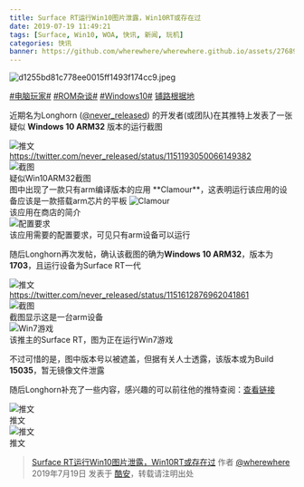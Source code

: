 ```yaml
---
title: Surface RT运行Win10图片泄露，Win10RT或存在过
date: 2019-07-19 11:49:21
tags: [Surface, Win10, WOA, 快讯, 新闻, 玩机]
categories: 快讯
banner: https://github.com/wherewhere/wherewhere.github.io/assets/27689196/5973083d-1616-4b76-ba3e-26fb9654a27b
---
```

![d1255bd81c778ee0015ff1493f174cc9.jpeg](https://github.com/wherewhere/wherewhere.github.io/assets/27689196/5973083d-1616-4b76-ba3e-26fb9654a27b)

[#电脑玩家#](https://www.coolapk.com/t/电脑玩家) [#ROM杂谈#](https://www.coolapk.com/t/ROM杂谈) [#Windows10#](https://www.coolapk.com/t/Windows10) [铺路根据地](https://www.coolapk.com/dyh/1480)

近期名为Longhorn ([@never_released](https://twitter.com/never_released "Longhorn")) 的开发者(或团队)在其推特上发表了一张疑似 **Windows 10 ARM32** 版本的运行截图

<img src="https://github.com/wherewhere/wherewhere.github.io/assets/27689196/f0358e90-bca5-4b08-8be7-e05f95d6c683" alt="推文" />
<figcaption>
  <a href="https://twitter.com/never_released/status/1151193050066149382">https://twitter.com/never_released/status/1151193050066149382</a>
</figcaption>

<img src="https://github.com/wherewhere/wherewhere.github.io/assets/27689196/412f9942-c072-4a0c-b6c9-d270ac3d1861" alt="截图" />
<figcaption>疑似Win10ARM32截图</figcaption>
图中出现了一款只有arm编译版本的应用 **Clamour**，这表明运行该应用的设备应该是一款搭载arm芯片的平板<!--more-->

<img src="https://github.com/wherewhere/wherewhere.github.io/assets/27689196/78cc6322-d86c-4b63-977e-93e091e6d2d4" alt="Clamour" />
<figcaption>该应用在商店的简介</figcaption>

<img src="https://github.com/wherewhere/wherewhere.github.io/assets/27689196/2feca725-b534-44f2-929e-ef4867096761" alt="配置要求" />
<figcaption>该应用需要的配置要求，可见只有arm设备可以运行</figcaption>

随后Longhorn再次发帖，确认该截图的确为**Windows 10 ARM32**，版本为**1703**，且运行设备为Surface RT一代

<img src="https://github.com/wherewhere/wherewhere.github.io/assets/27689196/9878a979-5fb0-4b9c-8226-5e3014d40c95" alt="推文" />
<figcaption>
  <a href="https://twitter.com/never_released/status/1151612876962041861">https://twitter.com/never_released/status/1151612876962041861</a>
</figcaption>

<img src="https://github.com/wherewhere/wherewhere.github.io/assets/27689196/d35c0fb5-a139-4ede-850e-ee70ce9a4462" alt="截图" />
<figcaption>截图显示这是一台arm设备</figcaption>

<img src="https://github.com/wherewhere/wherewhere.github.io/assets/27689196/b69c8911-b6a1-4933-9562-dbcbc1150eb9" alt="Win7游戏" />
<figcaption>该推主的Surface RT，图为正在运行Win7游戏</figcaption>

不过可惜的是，图中版本号以被遮盖，但据有关人士透露，该版本或为Build **15035**，暂无镜像文件泄露

随后Longhorn补充了一些内容，感兴趣的可以前往他的推特查阅：[查看链接](https://twitter.com/never_released?s=17)

<img src="https://github.com/wherewhere/wherewhere.github.io/assets/27689196/ebccb5bd-f2d8-44b3-a1f9-f2d9e8677654" alt="推文" />
<figcaption>推文</figcaption>

<img src="https://github.com/wherewhere/wherewhere.github.io/assets/27689196/837fc8c4-abfe-452d-a5fc-4a7ffcb901d0" alt="推文" />
<figcaption>推文</figcaption>

> [Surface RT运行Win10图片泄露，Win10RT或存在过](https://www.coolapk.com/feed/12814291?shareKey=OTlkM2YxYzEwMjcxNjYzNWQ4MGM) 作者 [@wherewhere](https://www.coolapk.com/u/wherewhere) 2019年7月19日 发表于 [酷安](https://www.coolapk.com "Coolapk")，转载请注明出处
